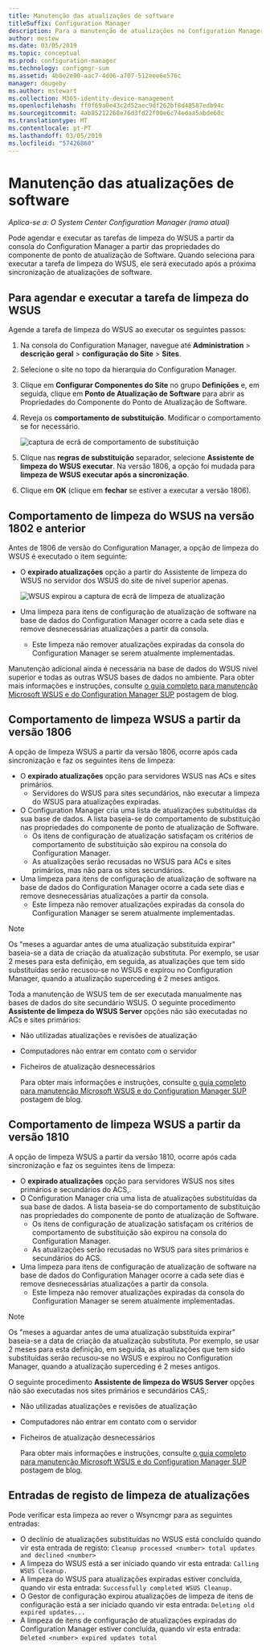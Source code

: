 ```yaml
---
title: Manutenção das atualizações de software
titleSuffix: Configuration Manager
description: Para a manutenção de atualizações no Configuration Manager, pode agendar a tarefa de limpeza do WSUS ou pode executá-lo manualmente.
author: mestew
ms.date: 03/05/2019
ms.topic: conceptual
ms.prod: configuration-manager
ms.technology: configmgr-sum
ms.assetid: 4b0e2e90-aac7-4d06-a707-512eee6e576c
manager: dougeby
ms.author: mstewart
ms.collection: M365-identity-device-management
ms.openlocfilehash: ff0f69a0e43c2d52aec9df262bf8d48587edb94c
ms.sourcegitcommit: 4ab85212268e76d3fd22f00e6c74edaa5abde60c
ms.translationtype: MT
ms.contentlocale: pt-PT
ms.lasthandoff: 03/05/2019
ms.locfileid: "57426860"
---
```

# <a name="software-updates-maintenance"></a>Manutenção das atualizações de software

*Aplica-se a: O System Center Configuration Manager (ramo atual)*

Pode agendar e executar as tarefas de limpeza do WSUS a partir da consola do Configuration Manager a partir das propriedades do componente de ponto de atualização de Software. Quando seleciona para executar a tarefa de limpeza do WSUS, ele será executado após a próxima sincronização de atualizações de software.  

## <a name="to-schedule-and-run-the-wsus-cleanup-job"></a>Para agendar e executar a tarefa de limpeza do WSUS

Agende a tarefa de limpeza do WSUS ao executar os seguintes passos:

1. Na consola do Configuration Manager, navegue até **Administration** > **descrição geral** > **configuração do Site**  >   **Sites**.
2. Selecione o site no topo da hierarquia do Configuration Manager.

3. Clique em **Configurar Componentes do Site** no grupo **Definições** e, em seguida, clique em **Ponto de Atualização de Software** para abrir as Propriedades do Componente do Ponto de Atualização de Software.  

4. Reveja os **comportamento de substituição**. Modificar o comportamento se for necessário.

   ![captura de ecrã de comportamento de substituição](media/sccm-supersedence-behavior.PNG)

5. Clique nas **regras de substituição** separador, selecione **Assistente de limpeza do WSUS executar**. Na versão 1806, a opção foi mudada para **limpeza de WSUS executar após a sincronização**.

6. Clique em **OK** (clique em **fechar** se estiver a executar a versão 1806).

## <a name="wsus-cleanup-behavior-in-version-1802-and-earlier"></a>Comportamento de limpeza do WSUS na versão 1802 e anterior

Antes de 1806 de versão do Configuration Manager, a opção de limpeza do WSUS é executado o item seguinte:

- O **expirado atualizações** opção a partir do Assistente de limpeza do WSUS no servidor dos WSUS do site de nível superior apenas.

  ![WSUS expirou a captura de ecrã de limpeza de atualização](media/wsus-cleanup-expired.PNG)

- Uma limpeza para itens de configuração de atualização de software na base de dados do Configuration Manager ocorre a cada sete dias e remove desnecessárias atualizações a partir da consola.
  - Este limpeza não remover atualizações expiradas da consola do Configuration Manager se serem atualmente implementadas.

Manutenção adicional ainda é necessária na base de dados do WSUS nível superior e todas as outras WSUS bases de dados no ambiente. Para obter mais informações e instruções, consulte [o guia completo para manutenção Microsoft WSUS e do Configuration Manager SUP](https://support.microsoft.com/help/4490644/complete-guide-to-microsoft-wsus-and-configuration-manager-sup-maint/) postagem de blog.

## <a name="wsus-cleanup-behavior-starting-in-version-1806"></a>Comportamento de limpeza WSUS a partir da versão 1806

A opção de limpeza WSUS a partir da versão 1806, ocorre após cada sincronização e faz os seguintes itens de limpeza: <!--1357898 -->

- O **expirado atualizações** opção para servidores WSUS nas ACs e sites primários.
  - Servidores do WSUS para sites secundários, não executar a limpeza do WSUS para atualizações expiradas.
- O Configuration Manager cria uma lista de atualizações substituídas da sua base de dados. A lista baseia-se do comportamento de substituição nas propriedades do componente de ponto de atualização de Software.
  - Os itens de configuração de atualização satisfaçam os critérios de comportamento de substituição são expirou na consola do Configuration Manager.
  - As atualizações serão recusadas no WSUS para ACs e sites primários, mas não para os sites secundários.
- Uma limpeza para itens de configuração de atualização de software na base de dados do Configuration Manager ocorre a cada sete dias e remove desnecessárias atualizações a partir da consola.
  - Este limpeza não remover atualizações expiradas da consola do Configuration Manager se serem atualmente implementadas.

> [!NOTE]
> Os "meses a aguardar antes de uma atualização substituída expirar" baseia-se a data de criação da atualização substituta. Por exemplo, se usar 2 meses para esta definição, em seguida, as atualizações que tem sido substituídas serão recusou-se no WSUS e expirou no Configuration Manager, quando a atualização superceding é 2 meses antigos.

Toda a manutenção de WSUS tem de ser executada manualmente nas bases de dados do site secundário WSUS. O seguinte procedimento **Assistente de limpeza do WSUS Server** opções não são executadas no ACs e sites primários:

- Não utilizadas atualizações e revisões de atualização
- Computadores não entrar em contato com o servidor
- Ficheiros de atualização desnecessários

  Para obter mais informações e instruções, consulte [o guia completo para manutenção Microsoft WSUS e do Configuration Manager SUP](https://support.microsoft.com/help/4490644/complete-guide-to-microsoft-wsus-and-configuration-manager-sup-maint/) postagem de blog.

## <a name="wsus-cleanup-behavior-starting-in-version-1810"></a>Comportamento de limpeza WSUS a partir da versão 1810

A opção de limpeza WSUS a partir da versão 1810, ocorre após cada sincronização e faz os seguintes itens de limpeza: <!--2839349-->

- O **expirado atualizações** opção para servidores WSUS nos sites primários e secundários do ACS,.
- O Configuration Manager cria uma lista de atualizações substituídas da sua base de dados. A lista baseia-se do comportamento de substituição nas propriedades do componente de ponto de atualização de Software.
  - Os itens de configuração de atualização satisfaçam os critérios de comportamento de substituição são expirou na consola do Configuration Manager.
  - As atualizações serão recusadas no WSUS para sites primários e secundários do ACS.
- Uma limpeza para itens de configuração de atualização de software na base de dados do Configuration Manager ocorre a cada sete dias e remove desnecessárias atualizações a partir da consola.
  - Este limpeza não remover atualizações expiradas da consola do Configuration Manager se serem atualmente implementadas.

> [!NOTE]
> Os "meses a aguardar antes de uma atualização substituída expirar" baseia-se a data de criação da atualização substituta. Por exemplo, se usar 2 meses para esta definição, em seguida, as atualizações que tem sido substituídas serão recusou-se no WSUS e expirou no Configuration Manager, quando a atualização superceding é 2 meses antigos.

O seguinte procedimento **Assistente de limpeza do WSUS Server** opções não são executadas nos sites primários e secundários CAS,:

- Não utilizadas atualizações e revisões de atualização
- Computadores não entrar em contato com o servidor
- Ficheiros de atualização desnecessários

  Para obter mais informações e instruções, consulte [o guia completo para manutenção Microsoft WSUS e do Configuration Manager SUP](https://support.microsoft.com/help/4490644/complete-guide-to-microsoft-wsus-and-configuration-manager-sup-maint/) postagem de blog.

## <a name="updates-cleanup-log-entries"></a>Entradas de registo de limpeza de atualizações

Pode verificar esta limpeza ao rever o Wsyncmgr para as seguintes entradas:

- O declínio de atualizações substituídas no WSUS está concluído quando vir esta entrada de registo: `Cleanup processed <number> total updates and declined <number>`
- A limpeza do WSUS está a ser iniciado quando vir esta entrada: `Calling WSUS Cleanup.`
- A limpeza do WSUS para atualizações expiradas estiver concluída, quando vir esta entrada: `Successfully completed WSUS Cleanup.`
- O Gestor de configuração expirou atualizações de limpeza de itens de configuração está a ser iniciado quando vir esta entrada: `Deleting old expired updates...`
- A limpeza de itens de configuração de atualizações expiradas do Configuration Manager estiver concluída, quando vir esta entrada: `Deleted <number> expired updates total`
